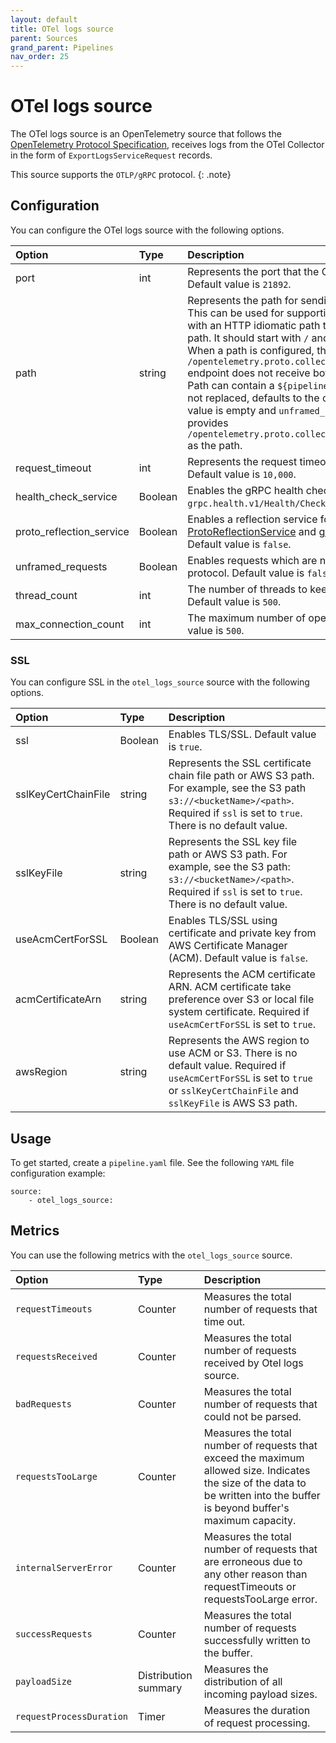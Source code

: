 ```yaml
---
layout: default
title: OTel logs source
parent: Sources
grand_parent: Pipelines
nav_order: 25
---
```


# OTel logs source


The OTel logs source is an OpenTelemetry source that follows the [OpenTelemetry Protocol Specification](https://github.com/open-telemetry/oteps/blob/master/text/0035-opentelemetry-protocol.md), receives logs from the OTel Collector in the form of `ExportLogsServiceRequest` records.

This source supports the `OTLP/gRPC` protocol.
{: .note}

## Configuration

You can configure the OTel logs source with the following options. 

| Option | Type | Description |
| :--- | :--- | :--- |
| port | int | Represents the port that the OTel logs source is running on. Default value is `21892`. |
| path | string | Represents the path for sending unframed HTTP requests. This can be used for supporting unframed gRPC requests with an HTTP idiomatic path that routes to a configurable path. It should start with `/` and length should be at least 1. When a path is configured, the `/opentelemetry.proto.collector.logs.v1.LogsService/Export` endpoint does not receive both gRPC and HTTP requests. Path can contain a `${pipelineName}` placeholder, which when not replaced, defaults to the current pipeline name.  If the value is empty and `unframed_requests` is `true`, then the source provides `/opentelemetry.proto.collector.logs.v1.LogsService/Export` as the path.  | 
| request_timeout | int | Represents the request timeout duration in milliseconds. Default value is `10,000`. |
| health_check_service | Boolean | Enables the gRPC health check service under `grpc.health.v1/Health/Check`. Default value is `false`. |
| proto_reflection_service | Boolean | Enables a reflection service for Protobuf services (see [ProtoReflectionService](https://grpc.github.io/grpc-java/javadoc/io/grpc/protobuf/services/ProtoReflectionService.html) and [gRPC reflection](https://github.com/grpc/grpc-java/blob/master/documentation/server-reflection-tutorial.md) documents). Default value is `false`. |
| unframed_requests | Boolean | Enables requests which are not framed using the gRPC wire protocol. Default value is `false`. |
| thread_count  | int | The number of threads to keep in the `ScheduledThreadPool`. Default value is `500`. |
| max_connection_count | int | The maximum number of open connections allowed. Default value is `500`. |

### SSL

You can configure SSL in the `otel_logs_source` source with the following options.

| Option | Type | Description |
| :--- | :--- | :--- |
| ssl | Boolean | Enables TLS/SSL. Default value is `true`. |
| sslKeyCertChainFile | string | Represents the SSL certificate chain file path or AWS S3 path. For example, see the S3 path `s3://<bucketName>/<path>`. Required if `ssl` is set to `true`. There is no default value. |
| sslKeyFile | string | Represents the SSL key file path or AWS S3 path. For example, see the S3 path: `s3://<bucketName>/<path>`. Required if `ssl` is set to `true`. There is no default value. |
| useAcmCertForSSL | Boolean | Enables TLS/SSL using certificate and private key from AWS Certificate Manager (ACM). Default value is `false`. |
| acmCertificateArn | string | Represents the ACM certificate ARN. ACM certificate take preference over S3 or local file system certificate. Required if `useAcmCertForSSL` is set to `true`. |
| awsRegion | string | Represents the AWS region to use ACM or S3. There is no default value. Required if `useAcmCertForSSL` is set to `true` or `sslKeyCertChainFile` and `sslKeyFile` is AWS S3 path. |

## Usage

To get started, create a `pipeline.yaml` file. See the following `YAML` file configuration example:

```
source:
    - otel_logs_source:
```

## Metrics

You can use the following metrics with the `otel_logs_source` source.

| Option | Type | Description |
| :--- | :--- | :--- | 
| `requestTimeouts` | Counter | Measures the total number of requests that time out. | 
| `requestsReceived` | Counter | Measures the total number of requests received by Otel logs source. |
| `badRequests` | Counter | Measures the total number of requests that could not be parsed. |
| `requestsTooLarge` | Counter | Measures the total number of requests that exceed the maximum allowed size. Indicates the size of the data to be written into the buffer is beyond buffer's maximum capacity. |
| `internalServerError` | Counter | Measures the total number of requests that are erroneous due to any other reason than requestTimeouts or requestsTooLarge error. |
| `successRequests` | Counter | Measures the total number of requests successfully written to the buffer. |
| `payloadSize` | Distribution summary | Measures the distribution of all incoming payload sizes. |
| `requestProcessDuration` | Timer | Measures the duration of request processing. |